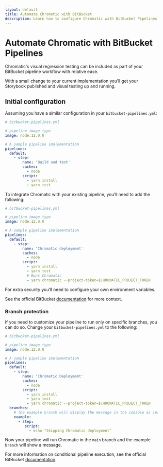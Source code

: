 ```yaml
---
layout: default
title: Automate Chromatic with BitBucket
description: Learn how to configure Chromatic with BitBucket Pipelines
---
```


# Automate Chromatic with BitBucket Pipelines

Chromatic's visual regression testing can be included as part of your BitBucket pipeline workflow with relative ease.

With a small change to your current implementation you'll get your Storybook published and visual testing up and running.

## Initial configuration

Assuming you have a similar configuration in your `bitbucket-pipelines.yml`:

```yml
# bitbucket-pipelines.yml

# pipeline image type
image: node:12.0.0 

# A sample pipeline implementation
pipelines:
  default:
    - step:
        name: 'Build and test'
        caches:
          - node
        script:
          - yarn install
          - yarn test
```

To integrate Chromatic with your existing pipeline, you'll need to add the following:

```yml
# bitbucket-pipelines.yml

# pipeline image type
image: node:12.0.0

# A sample pipeline implementation
pipelines:
  default:
    - step:
        name: 'Chromatic deployment'
        caches:
          - node
        script:
          - yarn install
          - yarn test
          # Runs Chromatic
          - yarn chromatic --project-token=$CHROMATIC_PROJECT_TOKEN
```

For extra security you'll need to configure your own environment variables.

<div class="aside">
See the official BitBucket <a href="https://support.atlassian.com/bitbucket-cloud/docs/variables-and-secrets/">documentation</a> for more context.
</div>

### Branch protection

If you need to customize your pipeline to run only on specific branches, you can do so. Change your `bitbucket-pipelines.yml` to the following:


```yml
# bitbucket-pipelines.yml

# pipeline image type
image: node:12.0.0

# A sample pipeline implementation
pipelines:
  default:
    - step:
        name: 'Chromatic Deployment'
        caches:
          - node
        script:
          - yarn install
          - yarn test
          - yarn chromatic --project-token=$CHROMATIC_PROJECT_TOKEN
  branches:
    # the example branch will display the message in the console as instead of running Chromatic.
    example:
      - step:
         script:
           - echo "Skipping Chromatic deployment"
```

Now your pipeline will run Chromatic in the `main` branch and the example `branch` will show a message.

<div class="aside">
For more information on conditional pipeline execution, see the official BitBucket <a href="https://support.atlassian.com/bitbucket-cloud/docs/configure-bitbucket-pipelinesyml/">documentation</a>.
</div>
